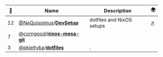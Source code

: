 |:star2: | Name | Description | 🌍|
|---|---|---|---|
|12|[@NeQuissimus](https://github.com/NeQuissimus)/[**DevSetup**](https://github.com/NeQuissimus/DevSetup)|dotfiles and NixOS setups|[:arrow_upper_right:](http://nequissimus.com/DevSetup)|
|7|[@corngood](https://github.com/corngood)/[**nixos-mesa-git**](https://github.com/corngood/nixos-mesa-git)|||
|3|[@pkieltyka](https://github.com/pkieltyka)/[**dotfiles**](https://github.com/pkieltyka/dotfiles)|.||

